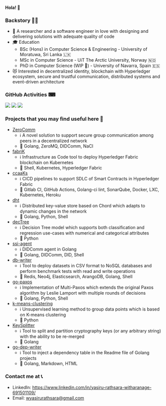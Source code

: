 #### Hola! 👋

### Backstory 💁‍♂️

- 👨 A researcher and a software engineer in love with designing and delivering solutions with adequate quality of code
- 🎓 Education
    - BSc (Hons) in Computer Science & Engineering - University of Moratuwa, Sri Lanka 🇱🇰
    - MSc in Computer Science - UiT The Arctic University, Norway 🇳🇴
    - PhD in Computer Science (WIP 🚧) - University of Navarra, Spain 🇪🇸
- 😻 Interested in decentralized identity, blockchain with Hyperledger ecosystem, secure and trustful communication, distributed systems and event-driven architecture

### GitHub Activities ⌨

![](https://github-profile-summary-cards.vercel.app/api/cards/profile-details?username=YasiruR&theme=swift)
![](https://github-profile-summary-cards.vercel.app/api/cards/repos-per-language?username=YasiruR&theme=swift)
![](https://github-profile-summary-cards.vercel.app/api/cards/stats?username=YasiruR&theme=swift)

### Projects that you may find useful here 🥸

- [ZeroComm](https://github.com/YasiruR/zero-comm)
    - ℹ A novel solution to support secure group communication among peers in a decentralized
      network
    - 💾 Golang, ZeroMQ, DIDComm, NaCl
- [fabriK](https://github.com/YasiruR/fabriK)
    - ℹ Infrastructure as Code tool to deploy Hyperledger Fabric blockchain on Kubernetes
    - 💾 Shell, Kubernetes, Hyperledger Fabric
- [ccaaKs](https://github.com/YasiruR/ccaaKs)
    - ℹ CICD pipelines to support SDLC of Smart Contracts in Hyperledger Fabric
    - 💾 Gitlab CI, GitHub Actions, Golang-ci lint, SonarQube, Docker, LXC, Kubernetes, Heroku
- [dht](https://github.com/YasiruR/dht)
    - ℹ Distributed key-value store based on Chord which adapts to dynamic changes in the network
    - 💾 Golang, Python, Shell
- [decTree](https://github.com/YasiruR/decTree)
    - ℹ Decision Tree model which supports both classification and regression use-cases with
      numerical and categorical attributes
    - 💾 Python
- [ssi-agent](https://github.com/YasiruR/ssi-agent)
    - ℹ DIDComm agent in Golang
    - 💾 Golang, DIDComm, DID, Shell
- [db-writer](https://github.com/YasiruR/db-writer)
    - ℹ Tool to deploy datasets in CSV format to NoSQL databases and perform benchmark tests
      with read and write operations
    - 💾 Redis, Neo4j, Elasticsearch, ArangoDB, Golang, Shell
- [go-paxos](https://github.com/YasiruR/go-paxos)
    - ℹ Implementation of Multi-Paxos which extends the original Paxos algorithm by Leslie Lamport
      with multiple rounds of decisions
    - 💾 Golang, Python, Shell
- [k-means-clustering](https://github.com/YasiruR/k-means-clustering)
    - ℹ Unsupervised learning method to group data points which is based on K-means clustering
    - 💾 Python
- [KeySplitter](https://github.com/YasiruR/KeySplitter)
    - ℹ Tool to split and partition cryptography keys (or any arbitrary string) with the
      ability to be re-merged
    - 💾 Golang
- [go-dep-writer](https://github.com/YasiruR/go-dep-writer)
    - ℹ Tool to inject a dependency table in the Readme file of Golang projects
    - 💾 Golang, Markdown, HTML

### Contact me at 📞

- LinkedIn: https://www.linkedin.com/in/yasiru-rathsara-witharanage-691501109/
- Email: wyasirurathsara@gmail.com
